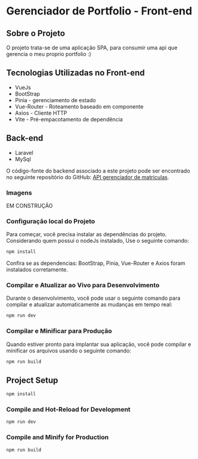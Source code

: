# Gerenciador de Portfolio - Front-end

## Sobre o Projeto
O projeto trata-se de uma aplicação SPA, para consumir uma api que gerencia o meu proprio portfolio :)

## Tecnologias Utilizadas no Front-end
- VueJs
- BootStrap
- Pinia - gerenciamento de estado
- Vue-Router - Roteamento baseado em componente
- Axios -  Cliente HTTP 
- Vite -  Pré-empacotamento de dependência

## Back-end
- Laravel
- MySql

O código-fonte do backend associado a este projeto pode ser encontrado no seguinte repositório do GitHub: [API gerenciador de matriculas](https://github.com/MichelNsouza/api.Portfolio).

### Imagens
EM CONSTRUÇÃO

### Configuração local do Projeto 
Para começar, você precisa instalar as dependências do projeto. 
Considerando quem possui o nodeJs instalado, Use o seguinte comando:

```sh
npm install
```
Confira se as dependencias: BootStrap, Pinia, Vue-Router e Axios foram instalados corretamente.
### Compilar e Atualizar ao Vivo para Desenvolvimento

Durante o desenvolvimento, você pode usar o seguinte comando para compilar e atualizar automaticamente as mudanças em tempo real:
```sh
npm run dev
```
### Compilar e Minificar para Produção
Quando estiver pronto para implantar sua aplicação, você pode compilar e minificar os arquivos usando o seguinte comando:
```sh
npm run build
```


## Project Setup

```sh
npm install
```

### Compile and Hot-Reload for Development

```sh
npm run dev
```

### Compile and Minify for Production

```sh
npm run build
```
